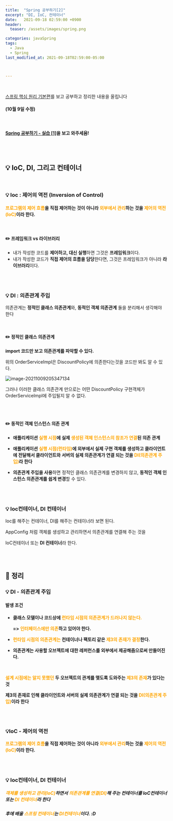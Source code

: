 ```yaml
---
title:  "Spring 공부하기[2]"
excerpt: "DI, IoC, 컨테이너"
date:   2021-09-18 02:59:00 +0900
header:
  teaser: /assets/images/spring.png

categories: javaSpring
tags:
  - Java
  - Spring
last_modified_at: 2021-09-18T02:59:00-05:00



---
```


<br/>

[스프링 핵심 원리 기본편](https://www.inflearn.com/course/스프링-핵심-원리-기본편)를 보고 공부하고 정리한 내용을 올립니다

#### (10월 9일 수정)

<br/>

#### [Spring 공부하기 - 실습 [1]](https://shindonghun1.github.io/javaspring/Spring-%EA%B3%B5%EB%B6%80%ED%95%98%EA%B8%B0-%EC%8B%A4%EC%8A%B5-1/)을 보고 와주세욤!

<br/>

<br/>

## 💡 IoC, DI, 그리고 컨테이너

<br/>

### **💡** Ioc : 제어의 역전 (Inversion of Control)

#### <span style="color:Orange">프로그램의 제어 흐름</span>을 직접 제어하는 것이 아니라 <span style="color:Orange">외부에서 관리</span>하는 것을 <span style="color:Orange">제어의 역전(IoC)</span>이라 한다.

<br/>

#### **✏️** 프레임워크 vs 라이브러리

- 내가 작성한 코드를 **제어하고, 대신 실행**하면 그것은 **프레임워크**이다.
- 내가 작성한 코드가 **직접 제어의 흐름을 담당**한다면, 그것은 프레임워크가 아니라 **라이브러리**이다. 

 <br/>

 <br/>

### 💡 DI : 의존관계 주입

의존관계는 **정적인 클래스 의존관계**와, **동적인 객체 의존관계** 둘을 분리해서 생각해야 한다

 <br/>

#### **✏️** 정적인 클래스 의존관계

**import 코드만 보고 의존관계를 파악할 수 있다.**

위의 OrderServiceImpl은 DiscountPolicy에 의존한다는것을 코드만 봐도 알 수 있다.

![image-20211009205347134](https://raw.githubusercontent.com/ShinDongHun1/image_repo/main/img/image-20211009205347134.png)

그러나 이러한 클래스 의존관계 만으로는 어떤 DiscountPolicy 구현객체가 OrderServiceImpl에 주입될지 알 수 없다.

<br/>

<br/>

#### **✏️** 동적인 객체 인스턴스 의존 관계

- **애플리케이션 <span style="color:Orange">실행 시점</span>에 실제 <span style="color:Orange">생성된 객체 인스턴스의 참조가 연결</span>된 의존 관계** 

- **애플리케이션 <span style="color:Orange">실행 시점(런타임)</span>에 외부에서 실제 구현 객체를 생성하고 클라이언트에 전달해서 클라이언트와 서버의 실제 의존관계가 연결 되는 것을 <span style="color:Orange">DI(의존관계 주입)</span>라 한다** 

- **의존관계 주입을 사용**하면 정적인 클래스 의존관계를 변경하지 않고, **동적인 객체 인스턴스 의존관계를 쉽게 변경**할 수 있다.

 <br/>

 <br/>

### 💡 Ioc컨테이너, DI 컨테이너

Ioc를 해주는 컨테이너, DI를 해주는 컨테이너라 보면 된다. 

AppConfig 처럼 객체를 생성하고 관리하면서 의존관계를 연결해 주는 것을 

IoC컨테이너 또는 **DI 컨테이너**라 한다. 

 <br/>

 <br/>

## 🧾 정리

### 💡 DI - 의존관계 주입

#### 발생 조건

- **클래스 모델이나 코드상에 <span style="color:Orange">런타임 시점의 의존관계가 드러나지 않는다.</span>** 

  **=> <span style="color:Orange">인터페이스에만 의존</span>하고 있어야 한다.**

- **<span style="color:Orange">런타임 시점의 의존관계는</span> 컨테이너나 팩토리 같은 <span style="color:Orange">제3의 존재가 결정</span>한다.**

- **의존관계는 사용할 오브젝트에 대한 레퍼런스를 외부에서 제공해줌으로써 만들어진다.**

 <br/>

 **<span style="color:Orange">설계 시점에는 알지 못했던</span> 두 오브젝트의 관계를 맺도록 도와주는 <span style="color:Orange">제3의 존재</span>가 있다는 것**

**제3의 존재로 인해 클라이언트와 서버의 실제 의존관계가 연결 되는 것을 <span style="color:Orange">DI(의존관계 주입)</span>이라 한다**

 <br/>

 <br/>

### 💡IoC - 제어의 역전

**<span style="color:Orange">프로그램의 제어 흐름</span>을 직접 제어하는 것이 아니라 <span style="color:Orange">외부에서 관리</span>하는 것을 <span style="color:Orange">제어의 역전(IoC)</span>이라 한다.**

 <br/>

 <br/>

### 💡 Ioc컨테이너, DI 컨테이너

##### <span style="color:Orange">객체를 생성하고 관리(IoC)</span>하면서 <span style="color:Orange">의존관계를 연결(DI)</span>해 주는 컨테이너를 IoC컨테이너 또는 <span style="color:Orange">DI 컨테이너</span>라 한다

##### 후에 배울 <span style="color:Orange">스프링 컨테이너</span>는 <span style="color:Orange">DI컨테이너</span>이다. :D
